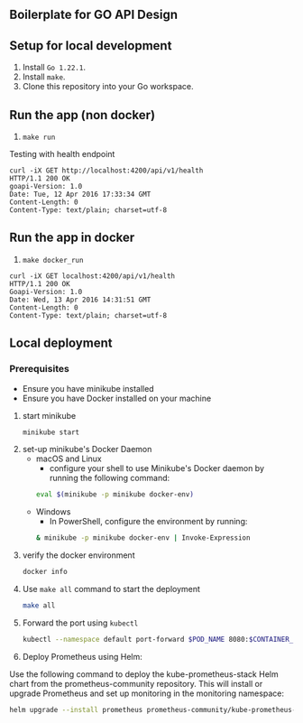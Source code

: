 ## Boilerplate for GO API Design



## Setup for local development

1. Install `Go 1.22.1`.
2. Install `make`.
3. Clone this repository into your Go workspace.


## Run the app (non docker)

1. `make run`

Testing with health endpoint

```
curl -iX GET http://localhost:4200/api/v1/health
HTTP/1.1 200 OK
goapi-Version: 1.0
Date: Tue, 12 Apr 2016 17:33:34 GMT
Content-Length: 0
Content-Type: text/plain; charset=utf-8
```


## Run the app in docker


1. `make docker_run`

```
curl -iX GET localhost:4200/api/v1/health
HTTP/1.1 200 OK
Goapi-Version: 1.0
Date: Wed, 13 Apr 2016 14:31:51 GMT
Content-Length: 0
Content-Type: text/plain; charset=utf-8
```

## Local deployment

### Prerequisites
* Ensure you have minikube installed
* Ensure you have Docker installed on your machine
1. start minikube
   ```sh 
   minikube start
2. set-up minikube's Docker Daemon
   * macOS and Linux
     * configure your shell to use Minikube's Docker daemon by running the following command:
     ```sh 
     eval $(minikube -p minikube docker-env) 
   * Windows
     * In PowerShell, configure the environment by running:
     ```sh
     & minikube -p minikube docker-env | Invoke-Expression
3. verify the docker environment
   ```sh
   docker info
4. Use `make all` command to start the deployment 
   ```sh
   make all
5. Forward the port using `kubectl`
   ```sh
   kubectl --namespace default port-forward $POD_NAME 8080:$CONTAINER_PORT
   
6. Deploy Prometheus using Helm:

Use the following command to deploy the kube-prometheus-stack Helm chart from the prometheus-community repository. This will install or upgrade Prometheus and set up monitoring in the monitoring namespace:
```sh
helm upgrade --install prometheus prometheus-community/kube-prometheus-stack --namespace monitoring --create-namespace
